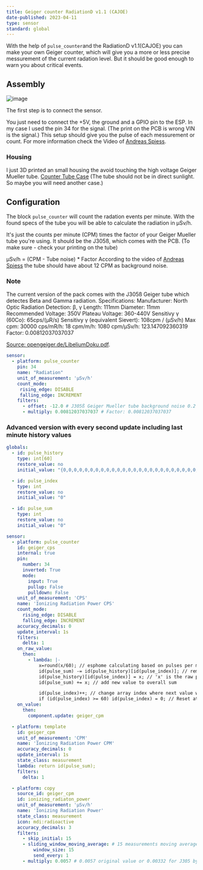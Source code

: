 ```yaml
---
title: Geiger counter RadiationD v1.1 (CAJOE)
date-published: 2023-04-11
type: sensor
standard: global
---
```


With the help of `pulse_counter`and the RadiationD v1.1(CAJOE) you can make your own Geiger
counter, which will give you a more or less precise messurement of the
current radation level. But it should be good enough to warn you about
critical events.

## Assembly

![image](/radiationD-v1-1-cajoe_small.jpg)

The first step is to connect the sensor.

You just need to connect the +5V, the ground and a GPIO pin to the ESP.
In my case I used the pin 34 for the signal. (The print on the PCB is
wrong VIN is the signal.) This setup should give you the pulse of each
messurement or count. For more information check the Video of [Andreas
Spiess](https://www.youtube.com/watch?v=K28Az3-gV7E).

### Housing

I just 3D printed an small housing the avoid touching the high voltage
Geiger Mueller tube. [Counter Tube
Case](https://www.thingiverse.com/thing:5425224) (The tube should not be
in direct sunlight. So maybe you will need another case.)

## Configuration

The block `pulse_counter` will count the radation events per minute. With the found
specs of the tube you will be able to calculate the radiation in μSv/h.

It\'s just the counts per minute (CPM) times the factor of your Geiger
Mueller tube you\'re using. It should be the J305ß, which comes with the
PCB. (To make sure - check your printing on the tube)

μSv/h = (CPM - Tube noise) \* Factor According to the video of [Andreas
Spiess](https://www.youtube.com/watch?v=K28Az3-gV7E) the tube should
have about 12 CPM as background noise.

### Note

The current version of the pack comes with the J305ß Geiger tube which
detectes Beta and Gamma radiation. Specifications: Manufacturer: North
Optic Radiation Detection: β, γ Length: 111mm Diameter: 11mm Recommended
Voltage: 350V Plateau Voltage: 360-440V Sensitivy γ (60Co): 65cps/(μR/s)
Sensitivy γ (equivalent Sievert): 108cpm / (μSv/h) Max cpm: 30000
cps/mR/h: 18 cpm/m/h: 1080 cpm/μSv/h: 123.147092360319 Factor:
0.00812037037037

[Source:
opengeiger.de/LibeliumDoku.pdf](http://www.opengeiger.de/LibeliumDoku.pdf).

``` yaml
sensor:
  - platform: pulse_counter
    pin: 34
    name: "Radiation"
    unit_of_measurement: 'μSv/h'
    count_mode:
     rising_edge: DISABLE
     falling_edge: INCREMENT
    filters:
      - offset: -12.0 # J305ß Geiger Mueller tube background noise 0.2 pulses / sec x 60 sec = 12 CPM (Counts per Minute)
      - multiply: 0.00812037037037 # Factor: 0.00812037037037
```

### Advanced version with every second update including last minute history values

``` yaml
globals:
  - id: pulse_history
    type: int[60]
    restore_value: no
    initial_value: "{0,0,0,0,0,0,0,0,0,0,0,0,0,0,0,0,0,0,0,0,0,0,0,0,0,0,0,0,0,0,0,0,0,0,0,0,0,0,0,0,0,0,0,0,0,0,0,0,0,0,0,0,0,0,0,0,0,0,0,0}"

  - id: pulse_index
    type: int
    restore_value: no
    initial_value: "0"

  - id: pulse_sum
    type: int
    restore_value: no
    initial_value: "0"

sensor:
  - platform: pulse_counter
    id: geiger_cps
    internal: true
    pin:
      number: 34
      inverted: True
      mode:
        input: True
        pullup: False
        pulldown: False
    unit_of_measurement: 'CPS'
    name: 'Ionizing Radiation Power CPS'
    count_mode:
      rising_edge: DISABLE
      falling_edge: INCREMENT
    accuracy_decimals: 0
    update_interval: 1s
    filters:
      delta: 1
    on_raw_value:
      then:
        - lambda: |-
            x=round(x/60); // esphome calculating based on pulses per minute. round required to avoid problem when esphome calc value less than 60 pulses per minute (for example 59.7)
            id(pulse_sum) -= id(pulse_history)[id(pulse_index)]; // remove old value from overall sum
            id(pulse_history)[id(pulse_index)] = x; // 'x' is the raw pulse count
            id(pulse_sum) += x; // add new value to overall sum

            id(pulse_index)++; // change array index where next value will be stores
            if (id(pulse_index) >= 60) id(pulse_index) = 0; // Reset at 60
    on_value:
      then:
        component.update: geiger_cpm

  - platform: template
    id: geiger_cpm
    unit_of_measurement: 'CPM'
    name: 'Ionizing Radiation Power CPM'
    accuracy_decimals: 0
    update_interval: 1s
    state_class: measurement
    lambda: return id(pulse_sum);
    filters:
      delta: 1

  - platform: copy
    source_id: geiger_cpm
    id: ionizing_radiaton_power
    unit_of_measurement: 'µSv/h'
    name: 'Ionizing Radiation Power'
    state_class: measurement
    icon: mdi:radioactive
    accuracy_decimals: 3
    filters:
      - skip_initial: 15
      - sliding_window_moving_average: # 15 measurements moving average (MA5) here
          window_size: 15
          send_every: 1
      - multiply: 0.0057 # 0.0057 original value or 0.00332 for J305 by IoT-devices tube conversion factor of pulses into uSv/Hour
```
